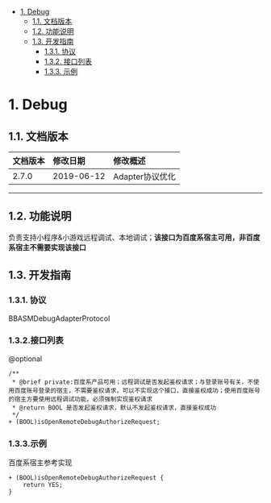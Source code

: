 <!-- TOC -->

- [1. Debug](#1-Debug)
    - [1.1. 文档版本](#11-文档版本)
    - [1.2. 功能说明](#12-功能说明)
    - [1.3. 开发指南](#13-开发指南)
        - [1.3.1. 协议](#131-协议)
        - [1.3.2. 接口列表](#132-接口列表)
        - [1.3.3. 示例](#132-示例)

<!-- /TOC -->
# 1. Debug

## 1.1. 文档版本

|文档版本|修改日期|修改概述|
|:--|:--|:--|
|2.7.0|2019-06-12|Adapter协议优化|

--------------------------
## 1.2. 功能说明
负责支持小程序&小游戏远程调试、本地调试；**该接口为百度系宿主可用，非百度系宿主不需要实现该接口**

## 1.3. 开发指南


### 1.3.1. 协议
BBASMDebugAdapterProtocol
### 1.3.2.接口列表


@optional

```
/**
 * @brief private:百度系产品可用；远程调试是否发起鉴权请求；与登录账号有关，不使用百度账号登录的宿主，不需要鉴权请求，可以不实现这个接口，直接鉴权成功；使用百度账号的宿主方要使用远程调试功能，必须强制实现鉴权请求
 * @return BOOL 是否发起鉴权请求，默认不发起鉴权请求，直接鉴权成功
 */
+ (BOOL)isOpenRemoteDebugAuthorizeRequest;

```

### 1.3.3.示例
百度系宿主参考实现

```
+ (BOOL)isOpenRemoteDebugAuthorizeRequest {
    return YES;
}
```



